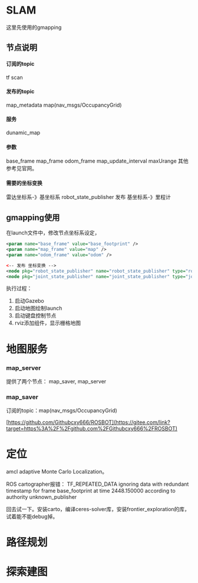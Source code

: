
# SLAM

这里先使用的gmapping

## 节点说明

#### 订阅的topic
tf
scan
#### 发布的topic
map_metadata
map(nav_msgs/OccupancyGrid)
#### 服务
dunamic_map
#### 参数
base_frame
map_frame
odom_frame
map_update_interval
maxUrange
其他参考见官网。

#### 需要的坐标变换
雷达坐标系-》基坐标系
	robot_state_publisher 发布
基坐标系-》里程计

## gmapping使用

在launch文件中，修改节点坐标系设定，
```xml
<param name="base_frame" value="base_footprint" />
<param name="map_frame" value="map" />
<param name="odom_frame" value="odom" />

<-- 发布 坐标变换 -->
<node pkg="robot_state_publisher" name="robot_state_publisher" type="robot_state_publisher" />
<node pkg="joint_state_publisher" name="joint_state_publisher" type="joint_state_publisher" />
```

执行过程：
1. 启动Gazebo
2. 启动地图绘制launch
3. 启动键盘控制节点
4. rviz添加组件，显示栅格地图



# 地图服务


### map_server

提供了两个节点： map_saver, map_server
### map_saver

订阅的topic：map(nav_msgs/OccupancyGrid)



[https://github.com/Githubcxy666/ROSBOT](https://gitee.com/link?target=https%3A%2F%2Fgithub.com%2FGithubcxy666%2FROSBOT)
# 定位

amcl adaptive Monte Carlo Localization。


ROS cartographer报错：
TF_REPEATED_DATA ignoring data with redundant timestamp for frame base_footprint at time 2448.150000 according to authority unknown_publisher

回去试一下。安装carto，编译ceres-solver库，安装frontier_exploration的库，试着能不能debug掉。


# 路径规划


# 探索建图
